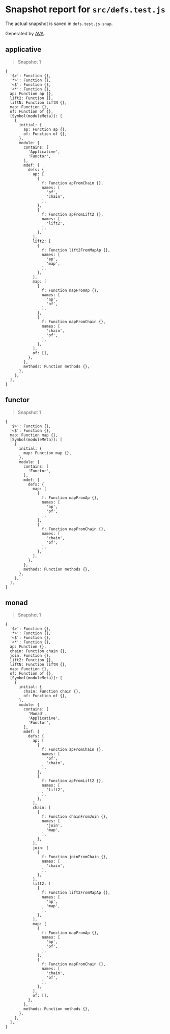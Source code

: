 # Snapshot report for `src/defs.test.js`

The actual snapshot is saved in `defs.test.js.snap`.

Generated by [AVA](https://ava.li).

## applicative

> Snapshot 1

    {
      '$>': Function {},
      '*>': Function {},
      '<$': Function {},
      '<*': Function {},
      ap: Function ap {},
      lift2: Function {},
      liftN: Function liftN {},
      map: Function {},
      of: Function of {},
      [Symbol(moduleMeta)]: [
        {
          initial: {
            ap: Function ap {},
            of: Function of {},
          },
          module: {
            contains: [
              'Applicative',
              'Functor',
            ],
            mdef: {
              defs: {
                ap: [
                  {
                    f: Function apFromChain {},
                    names: [
                      'of',
                      'chain',
                    ],
                  },
                  {
                    f: Function apFromLift2 {},
                    names: [
                      'lift2',
                    ],
                  },
                ],
                lift2: [
                  {
                    f: Function lift2FromMapAp {},
                    names: [
                      'ap',
                      'map',
                    ],
                  },
                ],
                map: [
                  {
                    f: Function mapFromAp {},
                    names: [
                      'ap',
                      'of',
                    ],
                  },
                  {
                    f: Function mapFromChain {},
                    names: [
                      'chain',
                      'of',
                    ],
                  },
                ],
                of: [],
              },
            },
            methods: Function methods {},
          },
        },
      ],
    }

## functor

> Snapshot 1

    {
      '$>': Function {},
      '<$': Function {},
      map: Function map {},
      [Symbol(moduleMeta)]: [
        {
          initial: {
            map: Function map {},
          },
          module: {
            contains: [
              'Functor',
            ],
            mdef: {
              defs: {
                map: [
                  {
                    f: Function mapFromAp {},
                    names: [
                      'ap',
                      'of',
                    ],
                  },
                  {
                    f: Function mapFromChain {},
                    names: [
                      'chain',
                      'of',
                    ],
                  },
                ],
              },
            },
            methods: Function methods {},
          },
        },
      ],
    }

## monad

> Snapshot 1

    {
      '$>': Function {},
      '*>': Function {},
      '<$': Function {},
      '<*': Function {},
      ap: Function {},
      chain: Function chain {},
      join: Function {},
      lift2: Function {},
      liftN: Function liftN {},
      map: Function {},
      of: Function of {},
      [Symbol(moduleMeta)]: [
        {
          initial: {
            chain: Function chain {},
            of: Function of {},
          },
          module: {
            contains: [
              'Monad',
              'Applicative',
              'Functor',
            ],
            mdef: {
              defs: {
                ap: [
                  {
                    f: Function apFromChain {},
                    names: [
                      'of',
                      'chain',
                    ],
                  },
                  {
                    f: Function apFromLift2 {},
                    names: [
                      'lift2',
                    ],
                  },
                ],
                chain: [
                  {
                    f: Function chainFromJoin {},
                    names: [
                      'join',
                      'map',
                    ],
                  },
                ],
                join: [
                  {
                    f: Function joinFromChain {},
                    names: [
                      'chain',
                    ],
                  },
                ],
                lift2: [
                  {
                    f: Function lift2FromMapAp {},
                    names: [
                      'ap',
                      'map',
                    ],
                  },
                ],
                map: [
                  {
                    f: Function mapFromAp {},
                    names: [
                      'ap',
                      'of',
                    ],
                  },
                  {
                    f: Function mapFromChain {},
                    names: [
                      'chain',
                      'of',
                    ],
                  },
                ],
                of: [],
              },
            },
            methods: Function methods {},
          },
        },
      ],
    }

